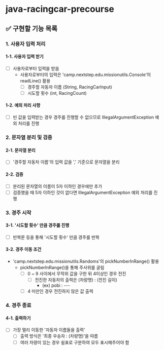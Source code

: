 # java-racingcar-precourse

## ✅ 구현할 기능 목록

### 1. 사용자 입력 처리
#### 1-1. 사용자 입력 받기
- [ ] 사용자로부터 입력을 받음
  - 사용자로부터의 입력은 'camp.nextstep.edu.missionutils.Console'의 readLine() 활용
    - [ ] 경주할 자동차 이름 (String, RacingCarInput)
    - [ ] 시도할 횟수 (int, RacingCount)
#### 1-2. 예외 처리 사항
- [ ] 빈 값을 입력받는 경우 경주를 진행할 수 없으므로 IllegalArgumentException 예외 처리를 진행

### 2. 문자열 분리 및 검증
#### 2-1. 문자열 분리
- [ ] '경주할 자동차 이름'의 입력 값을 ',' 기준으로 문자열을 분리
#### 2-2. 검증
- [ ] 분리된 문자열의 이름이 5자 이하인 경우에만 추가
- [ ] 검증했을 때 5자 이하인 것이 없다면 IllegalArgumentException 예외 처리를 진행

### 3. 경주 시작
#### 3-1. '시도할 횟수' 만큼 경주를 진행
- [ ] 반복문 등을 통해 '시도할 횟수' 만큼 경주를 반복
#### 3-2. 경주 이동 조건
- 'camp.nextstep.edu.missionutils.Randoms'의 pickNumberInRange() 활용
  - pickNumberInRange()을 통해 주사위를 굴림
    - [ ] 0 ~ 9 사이에서 무작위 값을 구한 뒤 4이상인 경우 전진
      - [ ] 전진한 자동차의 출력은 (차량명) : (전진 길이)
        - (ex) pobi : ---
    - [ ] 4 미만인 경우 전진하지 않은 값 출력

### 4. 경주 종료
#### 4-1. 출력하기
- [ ] 가장 멀리 이동한 '자동차 이름들을 출력'
  - [ ] 출력 방식은 '최종 우승자 : (차량명)'을 따름
  - [ ] 여러 차량이 있는 경우 쉼표로 구분하여 모두 표시해주어야 함